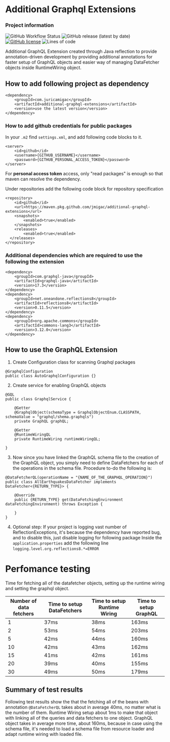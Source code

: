 # Additional Graphql Extensions

### Project information
![GitHub Workflow Status](https://img.shields.io/github/workflow/status/jmigac/additional-graphql-extensions/Java%20CI%20with%20Maven?style=for-the-badge)
![GitHub release (latest by date)](https://img.shields.io/github/v/release/jmigac/additional-graphql-extensions?style=for-the-badge)
[![GitHub license](https://img.shields.io/github/license/jmigac/additional-graphql-extensions?style=for-the-badge)](https://github.com/jmigac/additional-graphql-extensions/blob/main/LICENSE)
![Lines of code](https://img.shields.io/tokei/lines/github/jmigac/additional-graphql-extensions?style=for-the-badge)


Additional GraphQL Extension created through Java reflection to provide annotation-driven development by providing additional annotations for faster setup of GraphQL objects and easier way of managing DataFetcher objects inside RuntimeWiring object.

## How to add following project as dependency

```
<dependency>
    <groupId>com.juricamigac</groupId>
    <artifactId>additional-graphql-extensions</artifactId>
    <version>use the latest version</version>
</dependency>
```
### How to add github credentials for public packages
In your `.m2` find `settings.xml`, and add following code blocks to it.

```
<server>
    <id>github</id>
    <username>{GITHUB_USERNAME}</username>
    <password>{GITHUB_PERSONAL_ACCESS_TOKEN}</password>
</server>
```
For **personal access token** access, only "read packages" is enough so that maven can resolve the dependency.

Under repositories add the following code block for repository specification
```
<repository>
    <id>github</id>
    <url>https://maven.pkg.github.com/jmigac/additional-graphql-extensions</url>
    <snapshots>
        <enabled>true</enabled>
    </snapshots>
    <releases>
        <enabled>true</enabled>
  </releases>
</repository>
```
### Additional dependencies which are required to use the following the extension
```
<dependency>
    <groupId>com.graphql-java</groupId>
    <artifactId>graphql-java</artifactId>
    <version>17.3</version>
</dependency>
<dependency>
    <groupId>net.oneandone.reflections8</groupId>
    <artifactId>reflections8</artifactId>
    <version>0.11.5</version>
</dependency>
<dependency>
    <groupId>org.apache.commons</groupId>
    <artifactId>commons-lang3</artifactId>
    <version>3.12.0</version>
</dependency>
```
## How to use the GraphQL Extension
1. Create Configuration class for scanning Graphql packages
```
@GraphqlConfiguration
public class AutoGraphqlConfiguration {}
```
2. Create service for enabling GraphQL objects
```
@GQL
public class GraphqlService {

    @Getter
    @GraphqlObject(schemaType = GraphqlObjectEnum.CLASSPATH, schemaValue = "graphql/shema.graphqls")
    private GraphQL graphQL;

    @Getter
    @RuntimeWiringQL
    private RuntimeWiring runtimeWiringQL;

}
```
3. Now since you have linked the GraphQL schema file to the creation of the GraphQL object, you simply need to define DataFetchers for each of the operations in the schema file.
Procedure to-do the following is:
   
```
@DataFetcherQL(operationName = "{NAME_OF_THE_GRAPHQL_OPERATION}")
public class AllEarthquakesDataFetcher implements DataFetcher<{RETURN_TYPE}> {

    @Override
    public {RETURN_TYPE} get(DataFetchingEnvironment dataFetchingEnvironment) throws Exception {
        
    }
}
```
4. Optional step: If your project is logging vast number of ReflectionExceptions, it's because the dependency have reported bug, and to disable this, just disable logging for following package
Inside the `application.properties` add the following line `logging.level.org.reflections8.*=ERROR` 

# Perfomance testing

Time for fetching all of the datafetcher objects, setting up the runtime wiring and setting the graphql object.

| Number of data fetchers | Time to setup DataFetchers  | Time to setup Runtime Wiring | Time to setup GraphQL |
| --- | --- | --- | --- |
| 1 | 37ms | 38ms | 163ms |
| 2 | 53ms | 54ms | 203ms |
| 5 | 42ms | 44ms | 160ms |
| 10 | 42ms | 43ms | 162ms |
| 15 | 41ms | 42ms | 161ms |
| 20 | 39ms | 40ms | 155ms |
| 30 | 49ms | 50ms | 179ms |

## Summary of test results
Following test results show the that the fetching all of the beans with annotation `@DataFetcherQL` takes about in average 40ms, no matter what is the number of them. Runtime Wiring setup about 1ms to make that object with linking all of the queries and data fetchers to one object.
GraphQL object takes in average more time, about 160ms, because in case using the schema file, it's needed to load a schema file from resource loader and adapt runtime wiring with loaded file.